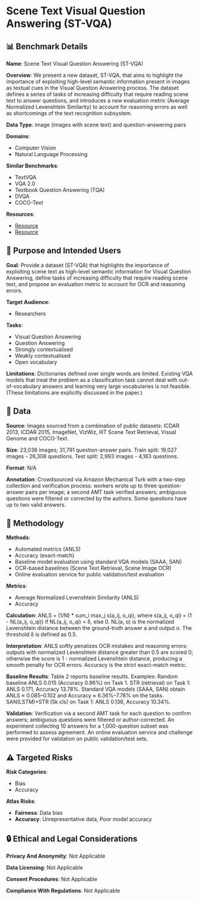 # Scene Text Visual Question Answering (ST-VQA)

## 📊 Benchmark Details

**Name**: Scene Text Visual Question Answering (ST-VQA)

**Overview**: We present a new dataset, ST-VQA, that aims to highlight the importance of exploiting high-level semantic information present in images as textual cues in the Visual Question Answering process. The dataset defines a series of tasks of increasing difficulty that require reading scene text to answer questions, and introduces a new evaluation metric (Average Normalized Levenshtein Similarity) to account for reasoning errors as well as shortcomings of the text recognition subsystem.

**Data Type**: image (images with scene text) and question-answering pairs

**Domains**:
- Computer Vision
- Natural Language Processing

**Similar Benchmarks**:
- TextVQA
- VQA 2.0
- Textbook Question Answering (TQA)
- DVQA
- COCO-Text

**Resources**:
- [Resource](https://rrc.cvc.uab.es/?ch=11)
- [Resource](https://arxiv.org/abs/1905.13648)

## 🎯 Purpose and Intended Users

**Goal**: Provide a dataset (ST-VQA) that highlights the importance of exploiting scene text as high-level semantic information for Visual Question Answering, define tasks of increasing difficulty that require reading scene text, and propose an evaluation metric to account for OCR and reasoning errors.

**Target Audience**:
- Researchers

**Tasks**:
- Visual Question Answering
- Question Answering
- Strongly contextualised
- Weakly contextualised
- Open vocabulary

**Limitations**: Dictionaries defined over single words are limited. Existing VQA models that treat the problem as a classification task cannot deal with out-of-vocabulary answers and learning very large vocabularies is not feasible. (These limitations are explicitly discussed in the paper.)

## 💾 Data

**Source**: Images sourced from a combination of public datasets: ICDAR 2013, ICDAR 2015, ImageNet, VizWiz, IIIT Scene Text Retrieval, Visual Genome and COCO-Text.

**Size**: 23,038 images; 31,791 question-answer pairs. Train split: 19,027 images - 26,308 questions. Test split: 2,993 images - 4,163 questions.

**Format**: N/A

**Annotation**: Crowdsourced via Amazon Mechanical Turk with a two-step collection and verification process: workers wrote up to three question-answer pairs per image; a second AMT task verified answers; ambiguous questions were filtered or corrected by the authors. Some questions have up to two valid answers.

## 🔬 Methodology

**Methods**:
- Automated metrics (ANLS)
- Accuracy (exact-match)
- Baseline model evaluation using standard VQA models (SAAA, SAN)
- OCR-based baselines (Scene Text Retrieval, Scene Image OCR)
- Online evaluation service for public validation/test evaluation

**Metrics**:
- Average Normalized Levenshtein Similarity (ANLS)
- Accuracy

**Calculation**: ANLS = (1/N) * sum_i max_j s(a_ij, o_qi), where s(a_ij, o_qi) = (1 - NL(a_ij, o_qi)) if NL(a_ij, o_qi) < δ, else 0. NL(a, o) is the normalized Levenshtein distance between the ground-truth answer a and output o. The threshold δ is defined as 0.5.

**Interpretation**: ANLS softly penalizes OCR mistakes and reasoning errors: outputs with normalized Levenshtein distance greater than 0.5 are scored 0; otherwise the score is 1 - normalized Levenshtein distance, producing a smooth penalty for OCR errors. Accuracy is the strict exact-match metric.

**Baseline Results**: Table 2 reports baseline results. Examples: Random baseline ANLS 0.015 (Accuracy 0.96%) on Task 1. STR (retrieval) on Task 1: ANLS 0.171, Accuracy 13.78%. Standard VQA models (SAAA, SAN) obtain ANLS ≈ 0.085–0.102 and Accuracy ≈ 6.36%–7.78% on the tasks. SAN(LSTM)+STR (5k cls) on Task 1: ANLS 0.136, Accuracy 10.34%.

**Validation**: Verification via a second AMT task for each question to confirm answers; ambiguous questions were filtered or author-corrected. An experiment collecting 10 answers for a 1,000-question subset was performed to assess agreement. An online evaluation service and challenge were provided for validation on public validation/test sets.

## ⚠️ Targeted Risks

**Risk Categories**:
- Bias
- Accuracy

**Atlas Risks**:
- **Fairness**: Data bias
- **Accuracy**: Unrepresentative data, Poor model accuracy

## 🔒 Ethical and Legal Considerations

**Privacy And Anonymity**: Not Applicable

**Data Licensing**: Not Applicable

**Consent Procedures**: Not Applicable

**Compliance With Regulations**: Not Applicable
